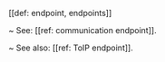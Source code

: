 [[def: endpoint, endpoints]]

~ See: [[ref: communication endpoint]].

~ See also: [[ref: ToIP endpoint]].
